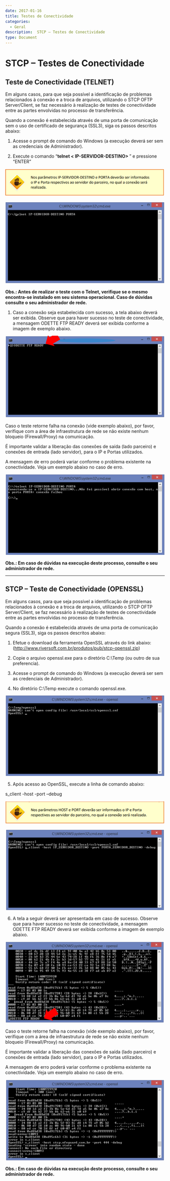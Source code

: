 ```yaml
---
date: 2017-01-16
title: Testes de Conectividade
categories:
  - Geral
description:  STCP – Testes de Conectividade
type: Document
---
```



# STCP – Testes de Conectividade

## **Teste de Conectividade (TELNET)**

Em alguns casos, para que seja possível a identificação de problemas relacionados à conexão e a troca de arquivos, utilizando o STCP OFTP Server/Client, se faz necessário à realização de testes de conectividade entre as partes envolvidas no processo de transferência.

Quando a conexão é estabelecida através de uma porta de comunicação sem o uso de certificado de segurança (SSL3), siga os passos descritos abaixo:

1. Acesse o prompt de comando do Windows (a execução deverá ser sem as credenciais de Administrador).

2. Execute o comando “**telnet < IP-SERVIDOR-DESTINO> <PORTA>**” e pressione “ENTER”

![](/images/imagem4/imgT91.png) 

![](/images/imagem4/imgT92.png)

**Obs.: Antes de realizar o teste com o Telnet, verifique se o mesmo encontra-se instalado em seu sistema operacional. Caso de dúvidas consulte o seu administrador de rede.**

1. Caso a conexão seja estabelecida com sucesso, a tela abaixo deverá ser exibida. Observe que para haver sucesso no teste de conectividade, a mensagem ODETTE FTP READY deverá ser exibida conforme a imagem de exemplo abaixo.

![](/images/imagem4/imgT93.png) 

Caso o teste retorne falha na conexão (vide exemplo abaixo), por favor, verifique com a área de infraestrutura de rede se não existe nenhum bloqueio (Firewall/Proxy) na comunicação.

É importante validar a liberação das conexões de saída (lado parceiro) e conexões de entrada (lado servidor), para o IP e Portas utilizados.

A mensagem de erro poderá variar conforme o problema existente na conectividade. Veja um
exemplo abaixo no caso de erro.

![](/images/imagem4/imgT94.png) 

**Obs.: Em caso de dúvidas na execução deste processo, consulte o seu administrador de rede.**

-------------
## **STCP – Teste de Conectividade (OPENSSL)**

Em alguns casos, para que seja possível a identificação de problemas relacionados à conexão e a troca de arquivos, utilizando o STCP OFTP Server/Client, se faz necessário à realização de testes de conectividade entre as partes envolvidas no processo de transferência.

Quando a conexão é estabelecida através de uma porta de comunicação segura (SSL3), siga os passos descritos abaixo:

1. Efetue o download da ferramenta OpenSSL através do link abaixo: (http://www.riversoft.com.br/produtos/pub/stcp-openssl.zip)

2. Copie o arquivo openssl.exe para o diretório C:\Temp (ou outro de sua preferencia).

3. Acesse o prompt de comando do Windows (a execução deverá ser sem as credenciais de
Administrador).

4. No diretório C:\Temp execute o comando openssl.exe.

![](/images/imagem4/imgT95.png)

5. Após acesso ao OpenSSL, execute a linha de comando abaixo:  

s_client -host <IP-SERVIDOR-DESTINO> -port <PORTA> –debug

![](/images/imagem4/imgT96.png) 

![](/images/imagem4/imgT97.png) 

6. A tela a seguir deverá ser apresentada em caso de sucesso. Observe que para haver sucesso no teste de conectividade, a mensagem ODETTE FTP READY deverá ser exibida conforme a imagem de exemplo abaixo.

![](/images/imagem4/imgT98.png) 

Caso o teste retorne falha na conexão (vide exemplo abaixo), por favor, verifique com a área de infraestrutura de rede se não existe nenhum bloqueio (Firewall/Proxy) na comunicação.

É importante validar a liberação das conexões de saída (lado parceiro) e conexões de entrada (lado servidor), para o IP e Portas utilizados.

A mensagem de erro poderá variar conforme o problema existente na conectividade. Veja um exemplo abaixo no caso de erro.

![](/images/imagem4/imgT99.png)

**Obs.: Em caso de dúvidas na execução deste processo, consulte o seu administrador de rede.**